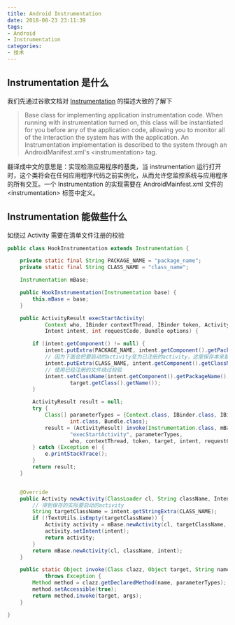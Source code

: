 ```yaml
---
title: Android Instrumentation
date: 2018-08-23 23:11:39
tags:
- Android
- Instrumentation
categories:
- 技术
---
```

## Instrumentation 是什么
我们先通过谷歌文档对 [Instrumentation](https://developer.android.google.cn/reference/android/app/Instrumentation) 的描述大致的了解下
> Base class for implementing application instrumentation code. When running with instrumentation turned on, this class will be instantiated for you before any of the application code, allowing you to monitor all of the interaction the system has with the application. An Instrumentation implementation is described to the system through an AndroidManifest.xml's <instrumentation\> tag.

翻译成中文的意思是：实现检测应用程序的基类，当 instrumentation 运行打开时，这个类将会在任何应用程序代码之前实例化，从而允许您监控系统与应用程序的所有交互。一个 Instrumentation 的实现需要在 AndroidMainfest.xml 文件的 <instrumentation\> 标签中定义。

## Instrumentation 能做些什么
如绕过 Activity 需要在清单文件注册的校验
```java
public class HookInstrumentation extends Instrumentation {

    private static final String PACKAGE_NAME = "package_name";
    private static final String CLASS_NAME = "class_name";

    Instrumentation mBase;

    public HookInstrumentation(Instrumentation base) {
        this.mBase = base;
    }

    public ActivityResult execStartActivity(
            Context who, IBinder contextThread, IBinder token, Activity target,
            Intent intent, int requestCode, Bundle options) {

        if (intent.getComponent() != null) {
            intent.putExtra(PACKAGE_NAME, intent.getComponent().getPackageName());
            // 因为下面会把要启动的activity变为已注册的activity，这里保存本来要启动的acitivity
            intent.putExtra(CLASS_NAME, intent.getComponent().getClassName());
            // 使用已经注册的文件绕过校验
            intent.setClassName(intent.getComponent().getPackageName(),
                    target.getClass().getName());
        }

        ActivityResult result = null;
        try {
            Class[] parameterTypes = {Context.class, IBinder.class, IBinder.class, Activity.class, Intent.class,
                    int.class, Bundle.class};
            result = (ActivityResult) invoke(Instrumentation.class, mBase,
                    "execStartActivity", parameterTypes,
                    who, contextThread, token, target, intent, requestCode, options);
        } catch (Exception e) {
            e.printStackTrace();
        }
        return result;
    }


    @Override
    public Activity newActivity(ClassLoader cl, String className, Intent intent) throws InstantiationException, IllegalAccessException, ClassNotFoundException {
        // 得到保存的实际要启动的activity
        String targetClassName = intent.getStringExtra(CLASS_NAME);
        if (!TextUtils.isEmpty(targetClassName)) {
            Activity activity = mBase.newActivity(cl, targetClassName, intent);
            activity.setIntent(intent);
            return activity;
        }
        return mBase.newActivity(cl, className, intent);
    }

    public static Object invoke(Class clazz, Object target, String name, Class[] parameterTypes, Object... args)
            throws Exception {
        Method method = clazz.getDeclaredMethod(name, parameterTypes);
        method.setAccessible(true);
        return method.invoke(target, args);
    }

}
```